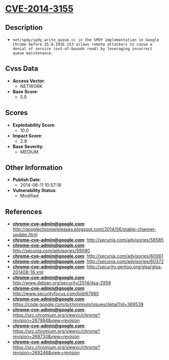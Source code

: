 
# [CVE-2014-3155](https://cve.mitre.org/cgi-bin/cvename.cgi?name=CVE-2014-3155)

## Description

- `net/spdy/spdy_write_queue.cc in the SPDY implementation in Google Chrome before 35.0.1916.153 allows remote attackers to cause a denial of service (out-of-bounds read) by leveraging incorrect queue maintenance.`

## Cvss Data

- **Access Vector**:
  - NETWORK
- **Base Score**:
  - 5.0

## Scores

- **Exploitability Score**:
  - 10.0
- **Impact Score**:
  - 2.9
- **Base Severity**:
  - MEDIUM

## Other Information

- **Publish Date**:
  - 2014-06-11 10:57:18
- **Vulnerability Status**:
  - Modified

## References

- **chrome-cve-admin@google.com**: http://googlechromereleases.blogspot.com/2014/06/stable-channel-update.html
- **chrome-cve-admin@google.com**: http://secunia.com/advisories/58585
- **chrome-cve-admin@google.com**: http://secunia.com/advisories/59090
- **chrome-cve-admin@google.com**: http://secunia.com/advisories/60061
- **chrome-cve-admin@google.com**: http://secunia.com/advisories/60372
- **chrome-cve-admin@google.com**: http://security.gentoo.org/glsa/glsa-201408-16.xml
- **chrome-cve-admin@google.com**: http://www.debian.org/security/2014/dsa-2959
- **chrome-cve-admin@google.com**: http://www.securityfocus.com/bid/67980
- **chrome-cve-admin@google.com**: https://code.google.com/p/chromium/issues/detail?id=369539
- **chrome-cve-admin@google.com**: https://src.chromium.org/viewvc/chrome?revision=267984&view=revision
- **chrome-cve-admin@google.com**: https://src.chromium.org/viewvc/chrome?revision=268730&view=revision
- **chrome-cve-admin@google.com**: https://src.chromium.org/viewvc/chrome?revision=269246&view=revision
